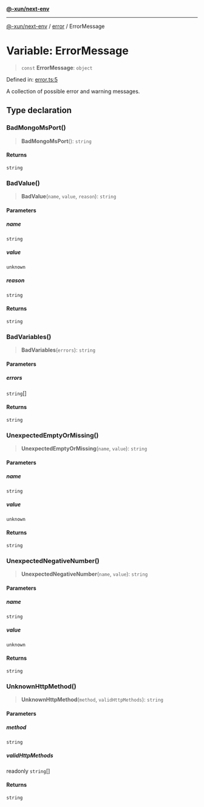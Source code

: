 [**@-xun/next-env**](../../README.md)

***

[@-xun/next-env](../../README.md) / [error](../README.md) / ErrorMessage

# Variable: ErrorMessage

> `const` **ErrorMessage**: `object`

Defined in: [error.ts:5](https://github.com/Xunnamius/react-utils/blob/0b7c09badb430143839c51ee6ae32dc6d1082533/packages/next-env/src/error.ts#L5)

A collection of possible error and warning messages.

## Type declaration

### BadMongoMsPort()

> **BadMongoMsPort**(): `string`

#### Returns

`string`

### BadValue()

> **BadValue**(`name`, `value`, `reason`): `string`

#### Parameters

##### name

`string`

##### value

`unknown`

##### reason

`string`

#### Returns

`string`

### BadVariables()

> **BadVariables**(`errors`): `string`

#### Parameters

##### errors

`string`[]

#### Returns

`string`

### UnexpectedEmptyOrMissing()

> **UnexpectedEmptyOrMissing**(`name`, `value`): `string`

#### Parameters

##### name

`string`

##### value

`unknown`

#### Returns

`string`

### UnexpectedNegativeNumber()

> **UnexpectedNegativeNumber**(`name`, `value`): `string`

#### Parameters

##### name

`string`

##### value

`unknown`

#### Returns

`string`

### UnknownHttpMethod()

> **UnknownHttpMethod**(`method`, `validHttpMethods`): `string`

#### Parameters

##### method

`string`

##### validHttpMethods

readonly `string`[]

#### Returns

`string`
